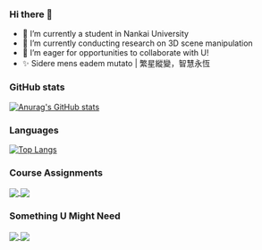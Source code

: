 ### Hi there 👋

- 🔭 I’m currently a student in Nankai University
- 🌱 I’m currently conducting research on 3D scene manipulation
- 👯 I’m eager for opportunities to collaborate with U!
- ✨ Sidere mens eadem mutato | 繁星縱變，智慧永恆

### GitHub stats

[![Anurag's GitHub stats](https://github-readme-stats.vercel.app/api?username=Ching-Yee-Chan&show_icons=true&theme=graywhite&count_private=true&repo=github-readme-stats&bg_color=0,B3FDD0,ABD4D4,A4B9D9,9B7DE2&hide_border=true)](https://github.com/anuraghazra/github-readme-stats)

### Languages

[![Top Langs](https://github-readme-stats.vercel.app/api/top-langs/?username=Ching-Yee-Chan&theme=graywhite&bg_color=0,B3FDD0,ABD4D4,A4B9D9,9B7DE2&hide_border=true&hide=VHDL,Verilog,C++&layout=compact&langs_count=6&card_width=350)](https://github.com/anuraghazra/github-readme-stats)

### Course Assignments

<a href="https://github.com/Ching-Yee-Chan/tmp_compiler">
  <img align="center" src="https://github-readme-stats.vercel.app/api/pin/?username=Ching-Yee-Chan&repo=tmp_compiler&theme=graywhite&bg_color=0,B3FDD0,ABD4D4,A4B9D9,9B7DE2&hide_border=true" />
</a>
<a href="https://github.com/Ching-Yee-Chan/MFCC-KNN-autio-scene-classification-parallel">
  <img align="center" src="https://github-readme-stats.vercel.app/api/pin/?username=Ching-Yee-Chan&repo=MFCC-KNN-autio-scene-classification-parallel&theme=graywhite&bg_color=0,B3FDD0,ABD4D4,A4B9D9,9B7DE2&hide_border=true" />
</a>

### Something U Might Need

<a href="https://github.com/Ching-Yee-Chan/ucore_os">
  <img align="center" src="https://github-readme-stats.vercel.app/api/pin/?username=Ching-Yee-Chan&repo=ucore_os&theme=graywhite&bg_color=0,B3FDD0,ABD4D4,A4B9D9,9B7DE2&hide_border=true" />
</a>
<a href="https://github.com/Ching-Yee-Chan/7-stage-MIPS-pipeline-CPU">
  <img align="center" src="https://github-readme-stats.vercel.app/api/pin/?username=Ching-Yee-Chan&repo=7-stage-MIPS-pipeline-CPU&theme=graywhite&bg_color=0,B3FDD0,ABD4D4,A4B9D9,9B7DE2&hide_border=true" />
</a>
